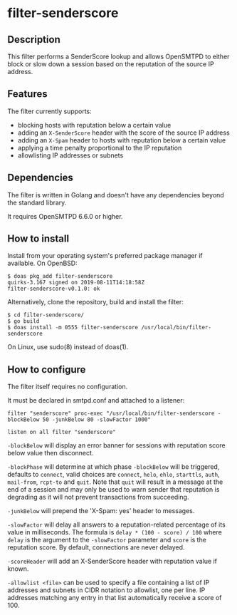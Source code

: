 # filter-senderscore

## Description
This filter performs a SenderScore lookup and allows OpenSMTPD to either block or slow down a
session based on the reputation of the source IP address.


## Features
The filter currently supports:

- blocking hosts with reputation below a certain value
- adding an `X-SenderScore` header with the score of the source IP address
- adding an `X-Spam` header to hosts with reputation below a certain value
- applying a time penalty proportional to the IP reputation
- allowlisting IP addresses or subnets


## Dependencies
The filter is written in Golang and doesn't have any dependencies beyond the standard library.

It requires OpenSMTPD 6.6.0 or higher.


## How to install
Install from your operating system's preferred package manager if available.
On OpenBSD:
```
$ doas pkg_add filter-senderscore
quirks-3.167 signed on 2019-08-11T14:18:58Z
filter-senderscore-v0.1.0: ok
```

Alternatively, clone the repository, build and install the filter:
```
$ cd filter-senderscore/
$ go build
$ doas install -m 0555 filter-senderscore /usr/local/bin/filter-senderscore
```

On Linux, use sudo(8) instead of doas(1).

## How to configure
The filter itself requires no configuration.

It must be declared in smtpd.conf and attached to a listener:
```
filter "senderscore" proc-exec "/usr/local/bin/filter-senderscore -blockBelow 50 -junkBelow 80 -slowFactor 1000"

listen on all filter "senderscore"
```

`-blockBelow` will display an error banner for sessions with reputation score below value then disconnect.

`-blockPhase` will determine at which phase `-blockBelow` will be triggered, defaults to `connect`, valid choices are `connect`, `helo`, `ehlo`, `starttls`, `auth`, `mail-from`, `rcpt-to` and `quit`. Note that `quit` will result in a message at the end of a session and may only be used to warn sender that reputation is degrading as it will not prevent transactions from succeeding.

`-junkBelow` will prepend the 'X-Spam: yes' header to messages.

`-slowFactor` will delay all answers to a reputation-related percentage of its value in milliseconds. The formula is `delay * (100 - score) / 100` where `delay` is the argument to the `-slowFactor` parameter and `score` is the reputation score. By default, connections are never delayed.

`-scoreHeader` will add an X-SenderScore header with reputation value if known.

`-allowlist <file>` can be used to specify a file containing a list of IP addresses and subnets in CIDR notation to allowlist, one per line. IP addresses matching any entry in that list automatically receive a score of 100.
